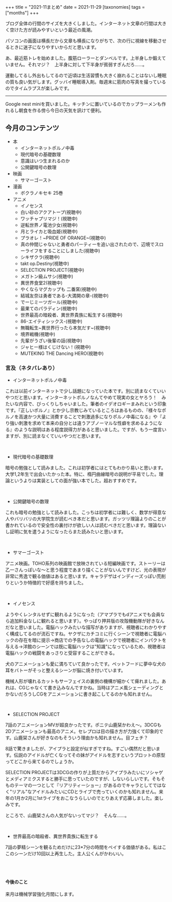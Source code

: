 +++
title = "2021-11まとめ"
date = 2021-11-29
[taxonomies]
tags =["months"]
+++

ブログ全体の行間のサイズを大きくしました。インターネット文章の行間は大きく空けた方が読みやすいという最近の風潮。

パソコンの画面は横長だから文章も横長になりがちで、次の行に視線を移動させるときに迷子になりやすいからだと思います。

<!-- more -->

あ、最近筋トレを始めました。腹筋ローラーとダンベルです。上半身しか鍛えていません。それマジ？　上半身に対して下半身が貧弱すぎんだろ……。

運動してるし外出もしてるので近頃は生活習慣も大きく崩れることはないし睡眠の質も良い気がします。グッバイ睡眠導入剤。毎週末に筋肉の写真を撮っているのでタイムラプスが楽しみです。

---

Google nest miniを買いました。キッチンに置いているのでカップラーメンも作れるし朝食を作る傍ら今日の天気を訊けて便利。

## 今月のコンテンツ
+ 本
    + インターネットポルノ中毒
    + 現代暗号の基礎数理
    + 意識はいつ生まれるのか
    + 公開鍵暗号の数理
+ 映画
    + サマーゴースト
+ 漫画
    + ボクラノキセキ 25巻
+ アニメ
    + イノセンス
    + 白い砂のアクアトープ(視聴中)
    + ワッチャプリマジ！(視聴中)
    + 逆転世界ノ電池少女(視聴中)
    + 月とライカと吸血姫(視聴中)
    + プラオレ！~PRIDE OF ORANGE~(視聴中)
    + 真の仲間じゃないと勇者のパーティーを追い出されたので、辺境でスローライフをすることにしました(視聴中)
    + シキザクラ(視聴中)
    + takt op.Destiny(視聴中)
    + SELECTION PROJECT(視聴中)
    + メガトン級ムサシ(視聴中)
    + 異世界食堂2(視聴中)
    + やくならマグカップも 二番窯(視聴中)
    + 結城友奈は勇者である-大満開の章-(視聴中)
    + でーじミーツガール(視聴中)
    + 最果てのパラディン(視聴中)
    + 世界最高の暗殺者、異世界貴族に転生する(視聴中)
    + 86-エイティシックス-(視聴中)
    + 無職転生~異世界行ったら本気だす~(視聴中)
    + 境界戦機(視聴中)
    + 先輩がうざい後輩の話(視聴中)
    + ジャヒー様はくじけない！(視聴中)
    + MUTEKING THE Dancing HERO(視聴中)




### 言及（ネタバレあり）
+ インターネットポルノ中毒

これは以前インターネットで少し話題になっていた本です。別に読まなくていいやつだと思います。インターネットポルノなんてやめて現実の女とヤろう！　みたいな内容で、びっくりしちゃいました。筆者のイデオロギーまみれという印象です。『正しいポルノ』とか少し宗教じみているところはあるものの、『様々なポルノを高速かつ大量に消費することで刺激過多になりポルノ中毒になる』や『より強い刺激を求めて本来の自分とは違うアブノーマルな性癖を求めるようになる』のような説明はある程度説得力があると思いました。ですが、もう一度言いますが、別に読まなくていいやつだと思います。

<br>

+ 現代暗号の基礎数理

暗号の勉強として読みました。これは初学者にはとてもわかり易いと思います。大学1,2年生で出会いたかった本。特に、楕円曲線暗号の説明が平易でした。理論というよりは実装としての面が強い本でした。超おすすめです。

<br>

+ 公開鍵暗号の数理

これも暗号の勉強として読みました。こっちは初学者には難しく、数学が得意な人やバリバリの大学院生が読むべき本だと思います。ガッツリ理論よりのことが書かれているので安全性の裏付けが欲しい人は読むべきだと思います。理論ないし証明に気を遣うようになったらまた読みたいと思います。

<br>

+ サマーゴースト

アニメ映画。TOHO系列の映画館で放映されている短編映画です。ストーリーは乙一さんっぽいな〜と思う程度であまり描くことがないんですけど、光の表現が非常に秀逸で観る価値はあると思います。キャラデザはインディーズっぽい荒削りというか特徴的で好感を持ちました。

<br>

+ イノセンス

ようやくレンタルせずに観れるようになった（アマプラでもdアニメでも会員なら追加料金なしに観れると思います）。やっぱり押井版の攻殻機動隊が好きなんだなと思いました。電脳ハックみたいな描写がありますが、視聴者にわかりやすく構成してるのが流石ですね。ヤクザにカチコミに行くシーンで視聴者に電脳ハックの存在を暗に提示→商店での予告なしの電脳ハックで視聴者にインパクトを与える→洋館のシーンでは既に電脳ハックは"知識"になっているため、視聴者は電脳ハックの戦闘をあっさりと受容することができる。

犬のアニメーションも愛に満ちていて良かったです。ペットフードに夢中な犬の耳をバトーがそっと整えるシーンが脳に焼き付いています。

機械人形が壊れるカットもサーフェイスの裏側の機構が細かくて痺れました。あれは、CGじゃなくて書き込みなんですかね。当時はアニメ風シェーディングとかないだろうしCGをアニメーションに書き起こしてるのかも知れません。

<br>

+ SELECTION PROJECT

7話のアニメーションMVが超良かったです。ポニテ山鹿栞かわえ〜。3DCGも2Dアニメーションも最高のアニメ。セレプロは目の描き方が力強くて印象的です。山鹿栞さんが好きなのもそういう理由かも知れません。目フェチ？

8話で驚きましたが、アイプラと設定が似すぎですね。すごい偶然だと思います。伝説のアイドルが亡くなってその妹がアイドルを志すというプロットの原型ってどこから来てるのでしょうか。

SELECTION PROJECTは3DCGの作りが上質だからアイプラみたいにソシャゲとメディアミクスすると勝手に思っていたのですが、しないらしいです。そもそものテーマの一つとして『リアリティーショー』があるのでキャラとしてではなく"リアル"なアイドルみたいにCDとライブで売っていくのかも知れません。来年の1月か2月に1stライブをおこなうらしいのでとりあえず応募しました。楽しみです。

ところで、山鹿栞さんの人気がないってマジ？　そんな……。

<br>

+ 世界最高の暗殺者、異世界貴族に転生する

7話の夢精シーンを観るためだけに23*7分の時間をペイする価値がある。私はここのシーンだけ10回以上再生した。主人公くんがかわいい。

<br>
<br>

#### 今後のこと
来月は機械学習強化月間にします。